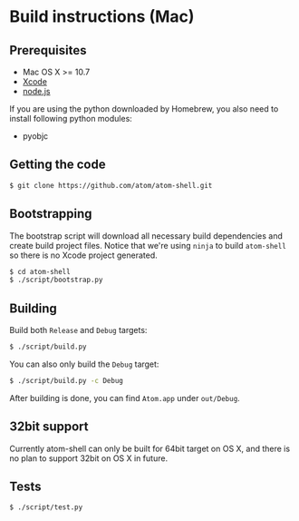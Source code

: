 # Build instructions (Mac)

## Prerequisites

* Mac OS X >= 10.7
* [Xcode](https://developer.apple.com/technologies/tools/)
* [node.js](http://nodejs.org)

If you are using the python downloaded by Homebrew, you also need to install
following python modules:

* pyobjc

## Getting the code

```bash
$ git clone https://github.com/atom/atom-shell.git
```

## Bootstrapping

The bootstrap script will download all necessary build dependencies and create
build project files. Notice that we're using `ninja` to build `atom-shell` so
there is no Xcode project generated.

```bash
$ cd atom-shell
$ ./script/bootstrap.py
```

## Building

Build both `Release` and `Debug` targets:

```bash
$ ./script/build.py
```

You can also only build the `Debug` target:

```bash
$ ./script/build.py -c Debug
```

After building is done, you can find `Atom.app` under `out/Debug`.

## 32bit support

Currently atom-shell can only be built for 64bit target on OS X, and there is no
plan to support 32bit on OS X in future.

## Tests

```bash
$ ./script/test.py
```
